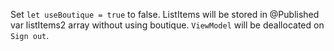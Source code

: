 Set `let useBoutique = true` to false. ListItems will be stored in @Published var listItems2 array without using boutique. `ViewModel` will be deallocated on `Sign out`.
